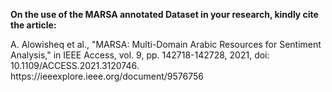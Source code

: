 


<p><b>On the use of the MARSA annotated Dataset in your research, kindly cite the article:</b></p>
<p>A. Alowisheq et al., "MARSA: Multi-Domain Arabic Resources for Sentiment Analysis," in IEEE Access, vol. 9, pp. 142718-142728, 2021, doi: 10.1109/ACCESS.2021.3120746.
https://ieeexplore.ieee.org/document/9576756</p>

